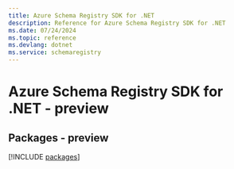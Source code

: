 ```yaml
---
title: Azure Schema Registry SDK for .NET
description: Reference for Azure Schema Registry SDK for .NET
ms.date: 07/24/2024
ms.topic: reference
ms.devlang: dotnet
ms.service: schemaregistry
---
```

# Azure Schema Registry SDK for .NET - preview
## Packages - preview
[!INCLUDE [packages](schema-registry-index.md)]